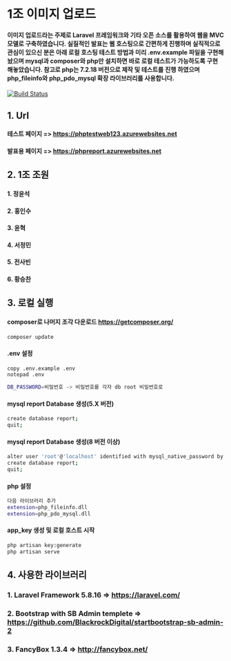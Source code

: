 # 1조 이미지 업로드
#### 이미지 업로드라는 주제로 Laravel 프레임워크와 기타 오픈 소스를 활용하여 웹을 MVC모델로 구축하였습니다. 실질적인 발표는 웹 호스팅으로 간편하게 진행하며 실직적으로 관심이 있으신 분은 아래 로컬 호스팅 테스트 방법과 미리 .env.example 파일을 구현해 놨으며 mysql과 composer와 php만 설치하면 바로 로컬 테스트가 가능하도록 구현 해놓았습니다. 참고로 php는 7.2.18 버전으로 제작 및 테스트를 진행 하였으며 php_fileinfo와 php_pdo_mysql 확장 라이브러리를 사용합니다.
[![Build Status](https://www.computelabo.com/repos/github/status/running.svg)](https://phpreport.azurewebsites.net)

## 1. Url
#### 테스트 페이지 => https://phptestweb123.azurewebsites.net
#### 발표용 페이지 => https://phpreport.azurewebsites.net

## 2. 1조 조원
#### 1. 정윤석
#### 2. 홍인수
#### 3. 윤혁
#### 4. 서정민
#### 5. 전사빈
#### 6. 황승찬

## 3. 로컬 실행
#### composer로 나머지 조각 다운로드 https://getcomposer.org/
```bash
composer update
```
#### .env 설정
```bash
copy .env.example .env
notepad .env

DB_PASSWORD=비밀번호 -> 비밀번호를 각자 db root 비밀번호로
```
#### mysql report Database 생성(5.X 버전)
```bash
create database report;
quit;
```
#### mysql report Database 생성(8 버전 이상)
```bash
alter user 'root'@'localhost' identified with mysql_native_password by 비밀번호;
create database report;
quit;
```
#### php 설정
```bash
다음 라이브러리 추가
extension=php_fileinfo.dll
extension=php_pdo_mysql.dll
```
#### app_key 생성 및 로컬 호스트 시작
```bash
php artisan key:generate
php artisan serve
```
## 4. 사용한 라이브러리
### 1. Laravel Framework 5.8.16 => https://laravel.com/
### 2. Bootstrap with SB Admin templete => https://github.com/BlackrockDigital/startbootstrap-sb-admin-2
### 3. FancyBox 1.3.4 => http://fancybox.net/

